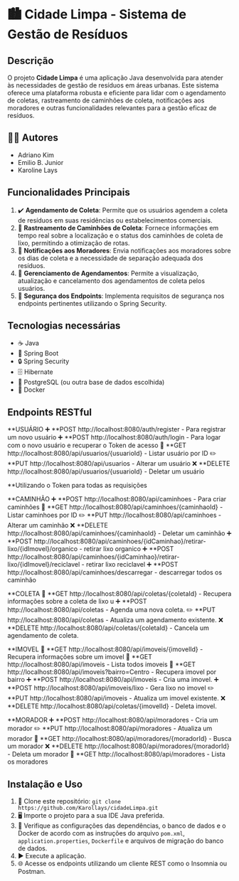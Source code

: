 # 🏙️ Cidade Limpa - Sistema de Gestão de Resíduos

## Descrição
O projeto **Cidade Limpa** é uma aplicação Java desenvolvida para atender às necessidades de gestão de resíduos em áreas urbanas. Este sistema oferece uma plataforma robusta e eficiente para lidar com o agendamento de coletas, rastreamento de caminhões de coleta, notificações aos moradores e outras funcionalidades relevantes para a gestão eficaz de resíduos.

## 👩‍💻 Autores
- Adriano Kim
- Emilio B. Junior
- Karoline Lays

## Funcionalidades Principais
1. ✔️ **Agendamento de Coleta**: Permite que os usuários agendem a coleta de resíduos em suas residências ou estabelecimentos comerciais.
2. 🚛 **Rastreamento de Caminhões de Coleta**: Fornece informações em tempo real sobre a localização e o status dos caminhões de coleta de lixo, permitindo a otimização de rotas.
3. 📢 **Notificações aos Moradores**: Envia notificações aos moradores sobre os dias de coleta e a necessidade de separação adequada dos resíduos.
4. 📆 **Gerenciamento de Agendamentos**: Permite a visualização, atualização e cancelamento dos agendamentos de coleta pelos usuários.
5. 🔐 **Segurança dos Endpoints**: Implementa requisitos de segurança nos endpoints pertinentes utilizando o Spring Security.

## Tecnologias necessárias
- ☕ Java
- 🚀 Spring Boot
- 🔒 Spring Security
- 🗄️ Hibernate
- 🐘 PostgreSQL (ou outra base de dados escolhida)
- 🐳 Docker

## Endpoints RESTful

**USUÁRIO
 ➕ **POST http://localhost:8080/auth/register - Para registrar um novo usuário
 ➕ **POST http://localhost:8080/auth/login - Para logar com o novo usuário e recuperar o Token de acesso
 🔄 **GET http://localhost:8080/api/usuarios/{usuarioId} - Listar usuário por ID
 ✏️ **PUT http://localhost:8080/api/usuarios - Alterar um usuário
 ❌ **DELETE http://localhost:8080/api/usuarios/{usuarioId} - Deletar um usuário

 **Utilizando o Token para todas as requisições
  
 **CAMINHÃO 
 ➕ **POST http://localhost:8080/api/caminhoes - Para criar caminhões
 🔄 **GET http://localhost:8080/api/caminhoes/{caminhaoId} - Listar caminhoes por ID
 ✏️ **PUT http://localhost:8080/api/caminhoes - Alterar um caminhão
 ❌ **DELETE http://localhost:8080/api/caminhoes/{caminhaoId} - Deletar um caminhão
 ➕ **POST http://localhost:8080/api/caminhoes/{idCaminhao}/retirar-lixo/{idImovel}/organico - retirar lixo organico
 ➕ **POST http://localhost:8080/api/caminhoes/{idCaminhao}/retirar-lixo/{idImovel}/reciclavel - retirar lixo reciclavel
 ➕ **POST http://localhost:8080/api/caminhoes/descarregar - descarregar todos os caminhão

 **COLETA
 🔄 **GET http://localhost:8080/api/coletas/{coletaId} -  Recupera informações sobre a coleta de lixo u
 ➕ **POST http://localhost:8080/api/coletas - Agenda uma nova coleta.
 ✏️ **PUT http://localhost:8080/api/coletas - Atualiza um agendamento existente.
 ❌ **DELETE http://localhost:8080/api/coletas/{coletaId} - Cancela um agendamento de coleta.

 **IMOVEL
 🔄 **GET http://localhost:8080/api/imoveis/{imovelId} -  Recupera informações sobre um imovel 
 🔄 **GET http://localhost:8080/api/imoveis - Lista todos imoveis
 🔄 **GET http://localhost:8080/api/imoveis?bairro=Centro - Recupera imovel por bairro
 ➕ **POST http://localhost:8080/api/imoveis - Cria uma imovel.
 ➕ **POST http://localhost:8080/api/imoveis/lixo - Gera lixo no imovel
 ✏️ **PUT http://localhost:8080/api/imoveis - Atualiza um imovel existente.
 ❌ **DELETE http://localhost:8080/api/coletas/{imovelId} - Deleta imovel.

 **MORADOR
 ➕ **POST http://localhost:8080/api/moradores - Cria um morador
 ✏️ **PUT http://localhost:8080/api/moradores - Atualiza um morador
 🔄 **GET http://localhost:8080/api/moradores/{moradorId} - Busca um morador
 ❌ **DELETE http://localhost:8080/api/moradores/{moradorId} - Deleta um morador
 🔄 **GET  http://localhost:8080/api/moradores - Lista os moradores

## Instalação e Uso
1. 📂 Clone este repositório: `git clone https://github.com/Karollays/cidadeLimpa.git`
2. 🖥️ Importe o projeto para a sua IDE Java preferida.
3. 🔧 Verifique as configurações das dependências, o banco de dados e o Docker de acordo com as instruções do arquivo `pom.xml`, `application.properties`, `Dockerfile` e arquivos de migração do banco de dados.
4. ▶️ Execute a aplicação.
5. 🌐 Acesse os endpoints utilizando um cliente REST como o Insomnia ou Postman.
